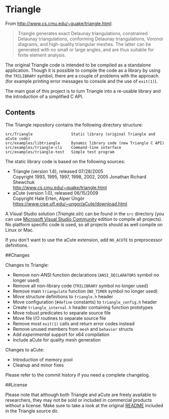 Triangle
========

From http://www.cs.cmu.edu/~quake/triangle.html:
> Triangle generates exact Delaunay triangulations, constrained Delaunay triangulations, conforming Delaunay triangulations, Voronoi diagrams, and high-quality triangular meshes. The latter can be generated with no small or large angles, and are thus suitable for finite element analysis.

The original Triangle code is intended to be compiled as a standalone application. Though it is possible to compile the code as a library by using the `TRILIBRARY` symbol, there are a couple of problems with the approach (for example printing error messages to console and the use of `exit(1)`).

The main goal of this project is to turn Triangle into a re-usable library and the introduction of a simplified C API.

## Contents ##

The Triangle repository contains the following directory structure:

    src/Triangle                 Static library (original Triangle and aCute code)
    src/examples/libtriangle     Dynamic library code (new Triangle C API)
    src/examples/triangle-cli    Command-line interface
    src/examples/triangle-test   Simple test program

The static library code is based on the following sources:

- Triangle (version 1.6), released 07/28/2005  
  Copyright 1993, 1995, 1997, 1998, 2002, 2005 Jonathan Richard Shewchuk  
  http://www.cs.cmu.edu/~quake/triangle.html
- aCute (version 1.0), released 06/15/2009  
  Copyright Hale Erten, Alper Üngör  
  https://www.cise.ufl.edu/~ungor/aCute/download.html

A Visual Studio solution (*Triangle.sln*) can be found in the `src` directory (you can use [Microsoft Visual Studio Community](https://www.visualstudio.com/en-us/products/visual-studio-community-vs.aspx) edition to compile all projects). No platform specific code is used, so all projects should as well compile on Linux or Mac.

If you don't want to use the aCute extension, add `NO_ACUTE` to preprocessor definitions.

##Changes

Changes to Triangle:

 - Remove non-ANSI function declarations (`ANSI_DECLARATORS` symbol no longer used)
 - Remove all non-library code (`TRILIBRARY` symbol no longer used)
 - Remove main `triangulate` function (`NO_TIMER` symbol no longer used)
 - Move structure definitions to `triangle.h` header
 - Move configuration (`#define` constants) to `triangle_config.h` header
 - Create `triangle_internal.h` header containing function prototypes
 - Move robust predicates to separate source file
 - Move file I/O routines to separate source file
 - Remove most ```exit(1)``` calls and return error codes instead
 - Remove unused members from `mesh` and `behavior` structs
 - Add *experimental* support for x64 compilation
 - Include aCute for quality mesh generation
 
Changes to aCute:

 - Introduction of memory pool
 - Cleanup and minor fixes

Please refer to the commit history if you need a complete changelog.

##License

Please note that although both Triangle and aCute are freely available to researchers, they may not be sold or included in commercial products without a license. Make sure to take a look at the original [README](https://github.com/wo80/Triangle/tree/master/src/Triangle) included in the Triangle source dir.
